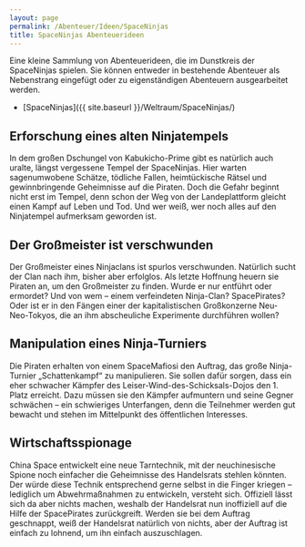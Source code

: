 ```yaml
---
layout: page
permalink: /Abenteuer/Ideen/SpaceNinjas
title: SpaceNinjas Abenteuerideen
---
```




Eine kleine Sammlung von Abenteuerideen, die im Dunstkreis der SpaceNinjas spielen. Sie können entweder in bestehende Abenteuer als Nebenstrang eingefügt oder zu eigenständigen Abenteuern ausgearbeitet werden.

- [SpaceNinjas]({{ site.baseurl }}/Weltraum/SpaceNinjas/)

## Erforschung eines alten Ninjatempels

In dem großen Dschungel von Kabukicho-Prime gibt es natürlich auch uralte, längst vergessene Tempel der SpaceNinjas. Hier warten sagenumwobene Schätze, tödliche Fallen, heimtückische Rätsel und gewinnbringende Geheimnisse auf die Piraten. Doch die Gefahr beginnt nicht erst im Tempel, denn schon der Weg von der Landeplattform gleicht einen Kampf auf Leben und Tod. Und wer weiß, wer noch alles auf den Ninjatempel aufmerksam geworden ist.

## Der Großmeister ist verschwunden

Der Großmeister eines Ninjaclans ist spurlos verschwunden. Natürlich sucht der Clan nach ihm, bisher aber erfolglos. Als letzte Hoffnung heuern sie Piraten an, um den Großmeister zu finden. Wurde er nur entführt oder ermordet? Und von wem – einem verfeindeten Ninja-Clan? SpacePirates? Oder ist er in den Fängen einer der kapitalistischen Großkonzerne Neu-Neo-Tokyos, die an ihm abscheuliche Experimente durchführen wollen?

## Manipulation eines Ninja-Turniers

Die Piraten erhalten von einem SpaceMafiosi den Auftrag, das große Ninja-Turnier „Schattenkampf“ zu manipulieren. Sie sollen dafür sorgen, dass ein eher schwacher Kämpfer des Leiser-Wind-des-Schicksals-Dojos den 1. Platz erreicht. Dazu müssen sie den Kämpfer aufmuntern und seine Gegner schwächen – ein schwieriges Unterfangen, denn die Teilnehmer werden gut bewacht und stehen im Mittelpunkt des öffentlichen Interesses.

## Wirtschaftsspionage

China Space entwickelt eine neue Tarntechnik, mit der neuchinesische Spione noch einfacher die Geheimnisse des Handelsrats stehlen könnten. Der würde diese Technik entsprechend gerne selbst in die Finger kriegen – lediglich um Abwehrmaßnahmen zu entwickeln, versteht sich. Offiziell lässt sich da aber nichts machen, weshalb der Handelsrat nun inoffiziell auf die Hilfe der SpacePirates zurückgreift. Werden sie bei dem Auftrag geschnappt, weiß der Handelsrat natürlich von nichts, aber der Auftrag ist einfach zu lohnend, um ihn einfach auszuschlagen.
